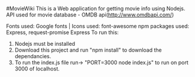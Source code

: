 #MovieWiki
This is a Web application for getting movie info using Nodejs.
API used for movie database - OMDB api(http://www.omdbapi.com/)

Fonts used: Google fonts | Icons used: font-awesome
npm packages used: Express, request-promise
Express
To run this:
1. Nodejs must be installed
2. Download this project and run "npm install" to download the dependancies.
3. To run the index.js file run-> "PORT=3000 node index.js" to run on port 3000 of localhost.
	

